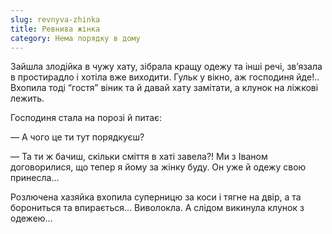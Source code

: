 ```yaml
---
slug: revnyva-zhinka
title: Ревнива жінка
category: Нема порядку в дому
---
```

Зайшла злодійка в чужу хату, зібрала кращу одежу та інші речі, зв’язала в простирадло і хотіла вже виходити. Гульк у вікно, аж господиня йде!.. Вхопила тоді “гостя” віник та й давай хату замітати, а клунок на ліжкові лежить.

Господиня стала на порозі й питає:

— А чого це ти тут порядкуєш?

— Та ти ж бачиш, скільки сміття в хаті завела?! Ми з Іваном договорилися, що тепер я йому за жінку буду. Он уже й одежу свою принесла…

Розлючена хазяйка вхопила суперницю за коси і тягне на двір, а та борониться та впирається… Виволокла. А слідом викинула клунок з одежею…
